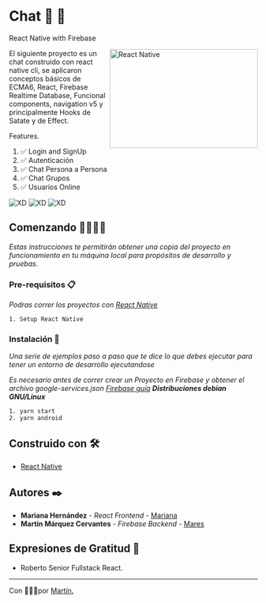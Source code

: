 #  Chat 📨 🤳 
React Native with Firebase

<img align="right" src="https://i1.wp.com/www.metizsoft.com/wp-content/uploads/2019/02/React-Native-Real-Time-Firebase.jpg" alt="React Native" width="300" height="200" >

El siguiente proyecto es un chat construido con react native cli, se aplicaron conceptos básicos de ECMA6, React, Firebase Realtime Database, Funcional components, navigation v5 y principalmente Hooks de Satate y de Effect.

Features.
1. ✅ Login and SignUp
2. ✅ Autenticación
3. ✅ Chat Persona a Persona
4. ✅ Chat Grupos
5. ✅ Usuarios Online


![XD](https://i.ibb.co/8z8g44Q/Cha-Terri1.webp)
![XD](https://i.ibb.co/wK9LykP/Cha-Terri2.webp)
![XD](https://i.ibb.co/DrdXbyr/Cha-Terri3.webp)

## Comenzando 🚀👨‍💻🚀

_Estas instrucciones te permitirán obtener una copia del proyecto en funcionamiento en tu máquina local para propósitos de desarrollo y pruebas._

### Pre-requisitos 📋

_Podras correr los proyectos con [React Native](https://reactnative.dev/docs/environment-setup)_

```
1. Setup React Native
```

### Instalación 🔧

_Una serie de ejemplos paso a paso que te dice lo que debes ejecutar para tener un entorno de desarrollo ejecutandose_

_Es necesario antes de correr crear un Proyecto en Firebase y obtener el archivo google-services.json  [Firebase guía](https://blog.codemx.org/en/posts/login-react-native-cli-con-firebase/#firebase)_
_**Distribuciones debian GNU/Linux**_

```
1. yarn start
2. yarn android
```

## Construido con 🛠️
* [React Native](https://reactnative.dev/)

## Autores ✒️
* **Mariana Hernández** - *React Frontend* - [Mariana](https://github.com/MarianaHL)
* **Martín Márquez Cervantes** - *Firebase Backend* - [Mares](https://github.com/MarqCervMartin)


## Expresiones de Gratitud 🎁

* Roberto Senior Fullstack React.
---
Con 💚🐴💚por [Martín.](https://github.com/MarqCervMartin)
